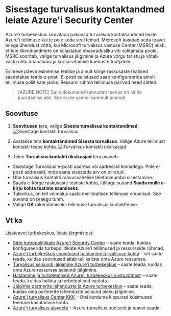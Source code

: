 <properties
   pageTitle="Sisestage turvalisus kontaktandmed leiate Azure'i Security Center | Microsoft Azure'i"
   description="Selle dokumendi näitab, kuidas anda turvalisus kontaktandmed leiate Azure'i Security Center."
   services="security-center"
   documentationCenter="na"
   authors="TerryLanfear"
   manager="MBaldwin"
   editor=""/>

<tags
   ms.service="security-center"
   ms.devlang="na"
   ms.topic="article"
   ms.tgt_pltfrm="na"
   ms.workload="na"
   ms.date="10/17/2016"
   ms.author="terrylan"/>

# <a name="provide-security-contact-details-in-azure-security-center"></a>Sisestage turvalisus kontaktandmed leiate Azure'i Security Center

Azure'i turbekeskus soovitada pakuvad turvalisus kontaktandmed leiate Azure'i tellimuse kui te pole seda veel teinud. Microsoft kasutab seda teavet teiega ühendust võtta, kui Microsoft turvalisus vastuse Center (MSRC) leiab, et teie kliendiandmete on külastatud ebaseadusliku või volitamata poole. MSRC sooritab, valige turvalisus jälgimine ja Azure võrgu taristu ja võtab vastu ohtu ärianalüüsi ja kuritarvitamise kaebuste tootjatele.

Esimese päeva esinemise teatise ja ainult kõrge raskusaste teatised saadetakse teatis e-posti. E-posti eelistused saab konfigureerida ainult tellimuse poliitikate jaoks. Ressursi rühma tellimuse pärivad need sätted.

> [AZURE.NOTE] Selle dokumendi tutvustab teenus on näide juurutamise abil.  See ei ole samm-sammult juhendi.

## <a name="implement-the-recommendation"></a>Soovituse

1. **Soovitused** tera, valige **Sisesta turvalisus kontaktandmed**.
![Sisestage kontakti turvalisus][1]

2. Avatakse tera **kontaktandmed Sisesta turvalisus**. Valige Azure tellimust kontakti teabe kohta.
![Turvalisus kontakti üksikasjad][2]

3. Teine **Turvalisus kontakti üksikasjad** tera avaneb.

  - Sisestage Turvalisus e-posti aadress või aadressid komadega. Pole e-posti aadressid, mida saate sisestada arv on piiratud.
  - Ühe turvalisus kontakti rahvusvahelise telefoninumbri sisestamine.
  - Saada e-kõrge raskusaste teatiste kohta, lülitage suvand **Saada mulle e-kirju kohta teatiste saamiseks**.
  - Tulevikus, on teil võimalus saata meiliteatised tellimuse omanikud. See suvand on praegu tuhm.
  - Valige **OK** rakendamiseks tellimuse turvalisus kontaktteave.

## <a name="see-also"></a>Vt ka

Lisateavet turbekeskus, leiate järgmistest:

- [Säte turbepoliitikate Azure'i Security Center](security-center-policies.md) – saate teada, kuidas konfigureerida turbepoliitikate Azure'i tellimused ja ressursside rühmad.
- [Azure'i turbekeskus soovitused haldamine turvalisuse kohta](security-center-recommendations.md) – siit saate teada, kuidas soovitused aitab teil kaitsta oma Azure ressursse.
- [Turvalisus seisundi jälgimine Azure'i turbekeskus](security-center-monitoring.md) – saate teada, kuidas oma Azure ressursse seisundi jälgimine.
- [Haldamine ja turbeteatised Azure'i turbekeskus vastuvõtmist](security-center-managing-and-responding-alerts.md) --saate teada, kuidas hallata ja turbeteatised vastata.
- [Jälgimis partnerite lahenduste ja Azure turbekeskus](security-center-partner-solutions.md) – saate teada, kuidas oma partnerite lahenduste seisund oleku jälgimine.
- [Azure'i turvalisus Center KKK](security-center-faq.md) – Otsi korduma kippuvad küsimused teenuse kasutamise kohta.
- [Azure'i turvalisus ajaveebi](http://blogs.msdn.com/b/azuresecurity/) --Azure turvalisus uudiseid ja teavet saada.

<!--Image references-->
[1]: ./media/security-center-provide-security-contacts/provide-contacts.png
[2]:./media/security-center-provide-security-contacts/provide-contact-details.png

